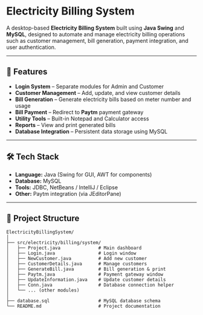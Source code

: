 # Electricity Billing System  

A desktop-based **Electricity Billing System** built using **Java Swing** and **MySQL**, designed to automate and manage electricity billing operations such as customer management,
bill generation, payment integration, and user authentication.  

---

## 🚀 Features  

- **Login System** – Separate modules for Admin and Customer  
- **Customer Management** – Add, update, and view customer details  
- **Bill Generation** – Generate electricity bills based on meter number and usage  
- **Bill Payment** – Redirect to **Paytm** payment gateway  
- **Utility Tools** – Built-in Notepad and Calculator access  
- **Reports** – View and print generated bills  
- **Database Integration** – Persistent data storage using MySQL  

---

## 🛠️ Tech Stack  

- **Language:** Java (Swing for GUI, AWT for components)  
- **Database:** MySQL  
- **Tools:** JDBC, NetBeans / IntelliJ / Eclipse  
- **Other:** Paytm integration (via JEditorPane)  

---

## 📂 Project Structure  

```
ElectricityBillingSystem/
│
├── src/electricity/billing/system/
│   ├── Project.java              # Main dashboard
│   ├── Login.java                # Login window
│   ├── NewCustomer.java          # Add new customer
│   ├── CustomerDetails.java      # Manage customers
│   ├── GenerateBill.java         # Bill generation & print
│   ├── Paytm.java                # Payment gateway window
│   ├── UpdateInformation.java    # Update customer details
│   ├── Conn.java                 # Database connection helper
│   └── ... (other modules)
│
├── database.sql                  # MySQL database schema
└── README.md                     # Project documentation
```
  
